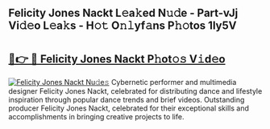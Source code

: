 ## Felicity Jones Nackt L𝚎a𝚔ed N𝚞𝚍e - Part-vJj Vi𝚍𝚎o L𝚎a𝚔s - H𝚘𝚝 O𝚗𝚕yf𝚊ns P𝚑𝚘tos 1ly5V

# <h2><a href="http://kf2d26.oniu.top/?m=Felicity+Jones+Nackt">🔗👉 🔴 Felicity Jones Nackt P𝚑ot𝚘𝚜 V𝚒d𝚎o</a></h2>

[![Felicity Jones Nackt Nu𝚍e𝚜](https://i.imgur.com/0qMVB7G.gif)](http://kf2d26.oniu.top/?m=Felicity+Jones+Nackt)
Cybernetic performer and multimedia designer Felicity Jones Nackt, celebrated for distributing dance and lifestyle inspiration through popular dance trends and brief videos. Outstanding producer Felicity Jones Nackt, celebrated for their exceptional skills and accomplishments in bringing creative projects to life.  
